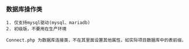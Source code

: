 ### 数据库操作类
    1. 仅支持mysql驱动(mysql、mariadb)
    2. 初级版，不要用在生产环境
     
    Connect.php 为数据库连接类，不在其里面设置其他属性，如实际项目数据库中的表前缀，
    
    